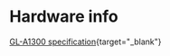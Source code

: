 # Hardware info

[GL-A1300 specification](https://www.gl-inet.com/products/gl-a1300/#specs){target="_blank"}